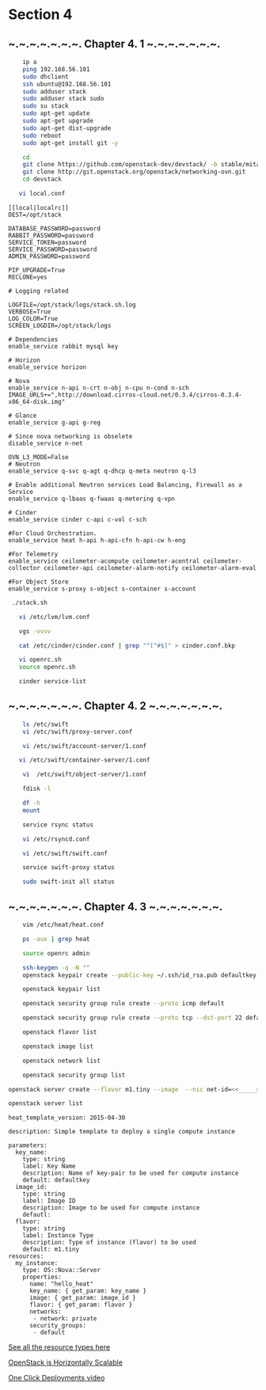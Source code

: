 Section 4
=========

~.~.~.~.~.~.~. Chapter 4. 1 ~.~.~.~.~.~.~.
---------

```bash
    ip a 
    ping 192.168.56.101
    sudo dhclient
    ssh ubuntu@192.168.56.101
    sudo adduser stack
    sudo adduser stack sudo
    sudo su stack
    sudo apt-get update
    sudo apt-get upgrade
    sudo apt-get dist-upgrade
    sudo reboot
    sudo apt-get install git -y
```

```bash
    cd
    git clone https://github.com/openstack-dev/devstack/ -b stable/mitaka
    git clone http://git.openstack.org/openstack/networking-ovn.git
    cd devstack
```

```bash
   vi local.conf
```
    
    [[local|localrc]]
    DEST=/opt/stack
    
    DATABASE_PASSWORD=password
    RABBIT_PASSWORD=password
    SERVICE_TOKEN=password
    SERVICE_PASSWORD=password
    ADMIN_PASSWORD=password
    
    PIP_UPGRADE=True
    RECLONE=yes
    
    # Logging related
    
    LOGFILE=/opt/stack/logs/stack.sh.log
    VERBOSE=True
    LOG_COLOR=True
    SCREEN_LOGDIR=/opt/stack/logs
    
    # Dependencies 
    enable_service rabbit mysql key
    
    # Horizon
    enable_service horizon
    
    # Nova
    enable_service n-api n-crt n-obj n-cpu n-cond n-sch
    IMAGE_URLS+=",http://download.cirros-cloud.net/0.3.4/cirros-0.3.4-x86_64-disk.img"
    
    # Glance
    enable_service g-api g-reg
    
    # Since nova networking is obselete
    disable_service n-net

    OVN_L3_MODE=False
    # Neutron
    enable_service q-svc q-agt q-dhcp q-meta neutron q-l3
    
    # Enable additional Neutron services Load Balancing, Firewall as a Service
    enable_service q-lbaas q-fwaas q-metering q-vpn
    
    # Cinder
    enable_service cinder c-api c-vol c-sch
    
    #For Cloud Orchestration.
    enable_service heat h-api h-api-cfn h-api-cw h-eng
    
    #For Telemetry
    enable_service ceilometer-acompute ceilometer-acentral ceilometer-collector ceilometer-api ceilometer-alarm-notify ceilometer-alarm-eval
    
    #For Object Store
    enable_service s-proxy s-object s-container s-account

    
 ```bash
  ./stack.sh
 ```
   
 ```bash
    vi /etc/lvm/lvm.conf
 ```
 
 ```bash
    vgs -vvvv
 ```
 
 ```bash
    cat /etc/cinder/cinder.conf | grep "^[^#$]" > cinder.conf.bkp
 ```
 
 ```bash
    vi openrc.sh
    source openrc.sh
 ```
 
 ```bash
    cinder service-list
 ```
 
 
~.~.~.~.~.~.~. Chapter 4. 2 ~.~.~.~.~.~.~.
---------

```bash
    ls /etc/swift
    vi /etc/swift/proxy-server.conf
```
```bash
    vi /etc/swift/account-server/1.conf 
```
```bash
   vi /etc/swift/container-server/1.conf
```

```bash
    vi  /etc/swift/object-server/1.conf 
```
```bash
    fdisk -l
```
```bash
    df -h
    mount 
```

```bash
    service rsync status
```
```bash
    vi /etc/rsyncd.conf
```
```bash
    vi /etc/swift/swift.conf 
```
```bash
    service swift-proxy status
```
```bash
    sudo swift-init all status
```

~.~.~.~.~.~.~. Chapter 4. 3 ~.~.~.~.~.~.~.
---------

```bash
    vim /etc/heat/heat.conf
```

```bash
    ps -aux | grep heat
```

```bash
    source openrc admin
```

```bash
    ssh-keygen -q -N ""
    openstack keypair create --public-key ~/.ssh/id_rsa.pub defaultkey
```

```bash
    openstack keypair list
```
```bash
    openstack security group rule create --proto icmp default
```
```bash
    openstack security group rule create --proto tcp --dst-port 22 default
```
```bash
    openstack flavor list
```
```bash
    openstack image list
```
```bash
    openstack network list
```
```bash
    openstack security group list
```

```bash
openstack server create --flavor m1.tiny --image  --nic net-id=<<_____>> --security-group default --key-name defaultkey hello_vm
```

```bash
openstack server list
```

    heat_template_version: 2015-04-30
    
    description: Simple template to deploy a single compute instance
    
    parameters:
      key_name:
        type: string
        label: Key Name
        description: Name of key-pair to be used for compute instance
        default: defaultkey
      image_id:
        type: string
        label: Image ID
        description: Image to be used for compute instance
        defautl: 
      flavor:
        type: string
        label: Instance Type
        description: Type of instance (flavor) to be used
        default: m1.tiny
    resources:
      my_instance:
        type: OS::Nova::Server
        properties:
          name: "hello_heat"
          key_name: { get_param: key_name }
          image: { get_param: image_id }
          flavor: { get_param: flavor }
          networks:
           - network: private
          security_groups:
           - default
          

[See all the resource types here](http://docs.openstack.org/developer/heat/template_guide/openstack.html)

[OpenStack is Horizontally Scalable](http://docs.openstack.org/arch-design/massively-scalable-technical-considerations.html)


[One Click Deployments video](https://www.youtube.com/watch?v=ALJnfgwJcPg)


